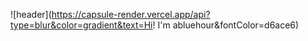 ![header](https://capsule-render.vercel.app/api?type=blur&color=gradient&text=Hi! I'm abluehour&fontColor=d6ace6)
